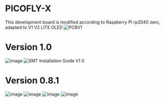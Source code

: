 # PICOFLY-X
This development board is modified according to Raspberry PI rp2040 zero, adapted to V1 V2 LITE OLED
![PCBV1](https://github.com/SQc04/PICOFLY-X/assets/47497442/8617d658-476a-45e8-a204-d031d0b3250d)

Version 1.0
======================================
![image](https://github.com/SQc04/PICOFLY-X/assets/47497442/df57c8d5-f0a2-474b-8552-f25c68ba6e66)
![SMT Installation Guide V1 0](https://github.com/SQc04/PICOFLY-X/assets/47497442/54dab4e7-6bb1-4586-a68a-6a190283fdf9)

Version 0.8.1
======================================
![image](https://user-images.githubusercontent.com/47497442/235973868-953dc0e7-94ad-4435-920d-d5025dcacebb.png)
![image](https://user-images.githubusercontent.com/47497442/235974362-17828215-6148-4393-bd13-d7805fc99ce7.png)
![image](https://user-images.githubusercontent.com/47497442/235976523-fa1647a0-ea33-4a8c-b68f-7b79a3a005e5.png)
![image](https://user-images.githubusercontent.com/47497442/236421064-59faa7c7-7674-4bff-82aa-c9342f2262ea.png)
